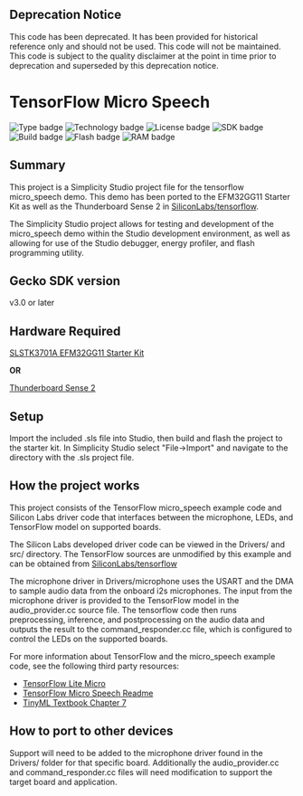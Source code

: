 ## Deprecation Notice
This code has been deprecated. It has been provided for historical reference only and should not be used. This code will not be maintained. This code is subject to the quality disclaimer at the point in time prior to deprecation and superseded by this deprecation notice.

# TensorFlow Micro Speech
![Type badge](https://img.shields.io/badge/dynamic/json?url=https://raw.githubusercontent.com/SiliconLabs/application_examples_ci/master/platform_applications/platform_tensorflow_micro_speech_common.json&label=Type&query=type&color=green)
![Technology badge](https://img.shields.io/badge/dynamic/json?url=https://raw.githubusercontent.com/SiliconLabs/application_examples_ci/master/platform_applications/platform_tensorflow_micro_speech_common.json&label=Technology&query=technology&color=green)
![License badge](https://img.shields.io/badge/dynamic/json?url=https://raw.githubusercontent.com/SiliconLabs/application_examples_ci/master/platform_applications/platform_tensorflow_micro_speech_common.json&label=License&query=license&color=green)
![SDK badge](https://img.shields.io/badge/dynamic/json?url=https://raw.githubusercontent.com/SiliconLabs/application_examples_ci/master/platform_applications/platform_tensorflow_micro_speech_common.json&label=SDK&query=sdk&color=green)
![Build badge](https://img.shields.io/endpoint?url=https://raw.githubusercontent.com/SiliconLabs/application_examples_ci/master/platform_applications/platform_tensorflow_micro_speech_build_status.json)
![Flash badge](https://img.shields.io/badge/dynamic/json?url=https://raw.githubusercontent.com/SiliconLabs/application_examples_ci/master/platform_applications/platform_tensorflow_micro_speech_common.json&label=Flash&query=flash&color=blue)
![RAM badge](https://img.shields.io/badge/dynamic/json?url=https://raw.githubusercontent.com/SiliconLabs/application_examples_ci/master/platform_applications/platform_tensorflow_micro_speech_common.json&label=RAM&query=ram&color=blue)

## Summary

This project is a Simplicity Studio project file for the tensorflow micro_speech demo. This demo has been ported to the EFM32GG11 Starter Kit as well as the Thunderboard Sense 2 in [SiliconLabs/tensorflow](https://github.com/SiliconLabs/tensorflow/tree/silabs_stk3701a_port).

The Simplicity Studio project allows for testing and development of the micro_speech demo within the Studio development environment, as well as allowing for use of the Studio debugger, energy profiler, and flash programming utility.

## Gecko SDK version

v3.0 or later

## Hardware Required

[SLSTK3701A EFM32GG11 Starter Kit](https://www.silabs.com/development-tools/mcu/32-bit/efm32gg11-starter-kit)

**OR**

[Thunderboard Sense 2](https://www.silabs.com/development-tools/thunderboard/thunderboard-sense-two-kit)

## Setup

Import the included .sls file into Studio, then build and flash the project to the starter kit.
In Simplicity Studio select "File->Import" and navigate to the directory with the .sls project file.


## How the project works

This project consists of the TensorFlow micro_speech example code and Silicon Labs driver code that interfaces between the microphone, LEDs, and TensorFlow model on supported boards.

The Silicon Labs developed driver code can be viewed in the Drivers/ and src/ directory. The TensorFlow sources are unmodified by this example and can be obtained from [SiliconLabs/tensorflow](https://github.com/SiliconLabs/tensorflow/tree/silabs_stk3701a_port)

The microphone driver in Drivers/microphone uses the USART and the DMA to sample audio data from the onboard i2s microphones. The input from the microphone driver is provided to the TensorFlow model in the audio_provider.cc source file. The tensorflow code then runs preprocessing, inference, and postprocessing on the audio data and outputs the result to the command_responder.cc file, which is configured to control the LEDs on the supported boards.

For more information about TensorFlow and the micro_speech example code, see the following third party resources:
* [TensorFlow Lite Micro](https://www.tensorflow.org/lite/microcontrollers)
* [TensorFlow Micro Speech Readme](https://github.com/SiliconLabs/tensorflow/tree/silabs_stk3701a_port/tensorflow/lite/micro/examples/micro_speech)
* [TinyML Textbook Chapter 7](https://www.oreilly.com/library/view/tinyml/9781492052036/ch07.html)

## How to port to other devices

Support will need to be added to the microphone driver found in the Drivers/ folder for that specific board. Additionally the audio_provider.cc and command_responder.cc files will need modification to support the target board and application.

